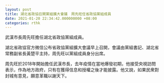 ```yaml
---
layout: post
title: 湖北省政協召開黨組擴大會議　周先旺任省政協黨組成員
date: 2021-01-20 22:34:42.000000000 +08:00
categories: rthk
---
```


武漢市長周先旺擔任湖北省政協黨組成員。

湖北省政協官方微信公布省政協黨組擴大會議早上召開，會議由黨組書記、湖北省常務副省長黃楚平主持，周先旺以黨組成員身分出席。

周先旺於2018年開始擔任武漢市長，去年疫情在當地爆發初期，他接受央視訪問表示，作為地方政府，只有在獲得信息和授權之後才能披露。他又說，如果民衆對封城有意見，願意革職以謝天下。
